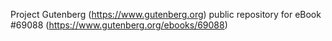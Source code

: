 Project Gutenberg (https://www.gutenberg.org) public repository for
eBook #69088 (https://www.gutenberg.org/ebooks/69088)
